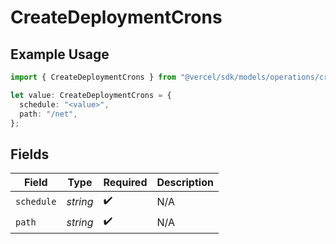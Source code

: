 # CreateDeploymentCrons

## Example Usage

```typescript
import { CreateDeploymentCrons } from "@vercel/sdk/models/operations/createdeployment.js";

let value: CreateDeploymentCrons = {
  schedule: "<value>",
  path: "/net",
};
```

## Fields

| Field              | Type               | Required           | Description        |
| ------------------ | ------------------ | ------------------ | ------------------ |
| `schedule`         | *string*           | :heavy_check_mark: | N/A                |
| `path`             | *string*           | :heavy_check_mark: | N/A                |